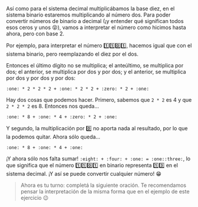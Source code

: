 Así como para el sistema decimal multiplicábamos la base diez, en el sistema binario estaremos multiplicando al número dos. Para poder convertir números de binario a decimal (¡y entender qué significan todos esos ceros y unos :stuck_out_tongue_closed_eyes:), vamos a interpretar el número como hicimos hasta ahora, pero con base 2.

Por ejemplo, para interpretar el número :one::one::zero::one:, hacemos igual que con el sistema binario, pero reemplazando el diez por el dos.

Entonces el último dígito no se multiplica; el anteúltimo, se multiplica por dos; el anterior, se multiplica por dos y por dos; y el anterior, se multiplica por dos y por dos y por dos:

`:one: * 2 * 2 * 2 + :one: * 2 * 2 + :zero: * 2 + :one:`

Hay dos cosas que podemos hacer. Primero, sabemos que `2 * 2` es 4 y que `2 * 2 * 2` es 8. Entonces nos queda...

`:one: * 8 + :one: * 4 + :zero: * 2 + :one:`

Y segundo, la multiplicación por :zero: no aporta nada al resultado, por lo que la podemos quitar. Ahora sólo queda...

`:one: * 8 + :one: * 4 + :one:`

¡Y ahora sólo nos falta sumar! `:eight: + :four: + :one: = :one::three:`, lo que significa que el número :one::one::zero::one: en binario representa :one::three: en el sistema decimal. ¡Y así se puede convertir cualquier número! :grin:

> Ahora es tu turno: completá la siguiente oración. Te recomendamos pensar la interpretación de la misma forma que en el ejemplo de este ejercicio :wink: 